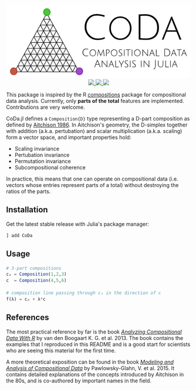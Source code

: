 <p align="center">
  <img src="docs/CoDa.png" height="200"><br>
  <a href="https://travis-ci.org/juliohm/CoDa.jl">
    <img src="https://travis-ci.org/juliohm/CoDa.jl.svg?branch=master">
  </a>
  <a href="https://codecov.io/gh/juliohm/CoDa.jl">
    <img src="https://codecov.io/gh/juliohm/CoDa.jl/branch/master/graph/badge.svg">
  </a>
  <a href="LICENSE">
    <img src="https://img.shields.io/badge/license-ISC-blue.svg">
  </a>
</p>

This package is inspired by the R [compositions](https://cran.r-project.org/web/packages/compositions/index.html)
package for compositional data analysis. Currently, only **parts of the total** features
are implemented. Contributions are very welcome.

CoDa.jl defines a `Composition{D}` type representing a D-part composition as defined by
[Aitchison 1986](https://www.jstor.org/stable/pdf/2345821.pdf). In Aitchison's geometry,
the D-simplex together with addition (a.k.a. pertubation) and scalar multiplication
(a.k.a. scaling) form a vector space, and important properties hold:

- Scaling invariance
- Pertubation invariance
- Permutation invariance
- Subcompositional coherence

In practice, this means that one can operate on compositional data (i.e.  vectors whose
entries represent parts of a total) without destroying the ratios of the parts.

## Installation

Get the latest stable release with Julia's package manager:

```julia
] add CoDa
```

## Usage

```julia
# 3-part compositions
cₒ = Composition(1,2,3)
c  = Composition(4,5,6)

# composition line passing through cₒ in the direction of c
f(λ) = cₒ + λ*c
```

## References

The most practical reference by far is the book
[*Analyzing Compositional Data With R*](http://www.springer.com/gp/book/9783642368080) by
van den Boogaart K. G. et al. 2013. The book contains the examples that I reproduced in
this README and is a good start for scientists who are seeing this material for the first
time.

A more theoretical exposition can be found in the book [*Modeling and Analysis of
Compositional Data*](https://www.wiley.com/en-us/Modeling+and+Analysis+of+Compositional+Data-p-9781118443064)
by Pawlowsky-Glahn, V. et al. 2015. It contains detailed explanations of the concepts
introduced by Aitchison in the 80s, and is co-authored by important names in the field.

[travis-img]: https://travis-ci.org/juliohm/CoDa.jl.svg?branch=master
[travis-url]: https://travis-ci.org/juliohm/CoDa.jl

[codecov-img]: https://codecov.io/gh/juliohm/CoDa.jl/branch/master/graph/badge.svg
[codecov-url]: https://codecov.io/gh/juliohm/CoDa.jl
